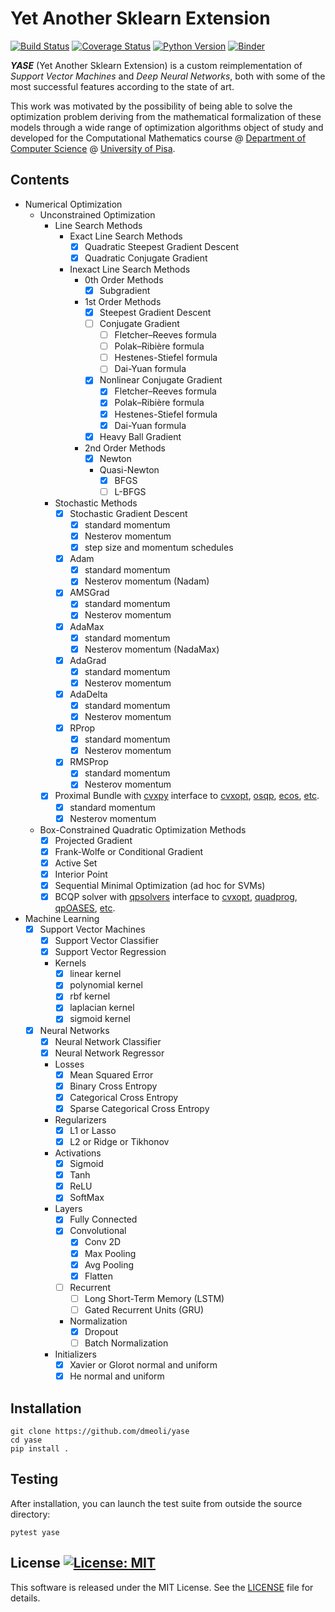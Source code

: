 # Yet Another Sklearn Extension
[![Build Status](https://travis-ci.org/dmeoli/yase.svg?branch=master)](https://travis-ci.org/dmeoli/yase) [![Coverage Status](https://coveralls.io/repos/github/dmeoli/yase/badge.svg?branch=master)](https://coveralls.io/github/dmeoli/yase?branch=master) [![Python Version](https://img.shields.io/badge/python-3.6%20%7C%203.7%20%7C%203.8-blue)](https://img.shields.io/badge/python-3.6%20%7C%203.7%20%7C%203.8-blue) [![Binder](https://mybinder.org/badge_logo.svg)](https://mybinder.org/v2/gh/dmeoli/yase/master)

***YASE*** (Yet Another Sklearn Extension) is a custom reimplementation of *Support Vector Machines* and 
*Deep Neural Networks*, both with some of the most successful features according to the state of art.

This work was motivated by the possibility of being able to solve the optimization problem deriving from the mathematical 
formalization of these models through a wide range of optimization algorithms object of study and developed for the 
Computational Mathematics course  @ [Department of Computer Science](https://www.di.unipi.it/en/) @ 
[University of Pisa](https://www.unipi.it/index.php/english).

## Contents

- Numerical Optimization
    - Unconstrained Optimization
        - Line Search Methods
            - Exact Line Search Methods
                - [x] Quadratic Steepest Gradient Descent
                - [x] Quadratic Conjugate Gradient
            - Inexact Line Search Methods
                - 0th Order Methods
                    - [x] Subgradient
                - 1st Order Methods
                    - [x] Steepest Gradient Descent
                    - [ ] Conjugate Gradient
                        - [ ] Fletcher–Reeves formula
                        - [ ] Polak–Ribière formula
                        - [ ] Hestenes-Stiefel formula
                        - [ ] Dai-Yuan formula
                    - [x] Nonlinear Conjugate Gradient
                        - [x] Fletcher–Reeves formula
                        - [x] Polak–Ribière formula
                        - [x] Hestenes-Stiefel formula
                        - [x] Dai-Yuan formula
                    - [x] Heavy Ball Gradient
                - 2nd Order Methods
                    - [x] Newton
                    - Quasi-Newton
                        - [x] BFGS
                        - [ ] L-BFGS
        - Stochastic Methods
            - [x] Stochastic Gradient Descent
                - [x] standard momentum
                - [x] Nesterov momentum
                - [x] step size and momentum schedules
            - [x] Adam
                - [x] standard momentum
                - [x] Nesterov momentum (Nadam)
            - [x] AMSGrad
                - [x] standard momentum
                - [x] Nesterov momentum
            - [x] AdaMax
                - [x] standard momentum
                - [x] Nesterov momentum (NadaMax)
            - [x] AdaGrad
                - [x] standard momentum
                - [x] Nesterov momentum
            - [x] AdaDelta
                - [x] standard momentum
                - [x] Nesterov momentum
            - [x] RProp
                - [x] standard momentum
                - [x] Nesterov momentum
            - [x] RMSProp
                - [x] standard momentum
                - [x] Nesterov momentum
        - [x] Proximal Bundle with [cvxpy](https://github.com/cvxgrp/cvxpy) interface to 
        [cvxopt](https://github.com/cvxopt/cvxopt), [osqp](https://github.com/oxfordcontrol/osqp), [ecos](https://github.com/embotech/ecos), [etc](https://www.cvxpy.org/tutorial/advanced/index.html#choosing-a-solver).
             - [x] standard momentum
             - [x] Nesterov momentum
    - Box-Constrained Quadratic Optimization Methods
        - [x] Projected Gradient
        - [x] Frank-Wolfe or Conditional Gradient
        - [x] Active Set
        - [x] Interior Point
        - [x] Sequential Minimal Optimization (ad hoc for SVMs)
        - [x] BCQP solver with [qpsolvers](https://github.com/stephane-caron/qpsolvers) interface to 
        [cvxopt](https://github.com/cvxopt/cvxopt), [quadprog](https://github.com/rmcgibbo/quadprog), [qpOASES](https://github.com/coin-or/qpOASES), [etc](https://github.com/stephane-caron/qpsolvers#solvers).

- Machine Learning
    - [x] Support Vector Machines
        - [x] Support Vector Classifier
        - [x] Support Vector Regression
        - Kernels
            - [x] linear kernel
            - [x] polynomial kernel
            - [x] rbf kernel
            - [x] laplacian kernel
            - [x] sigmoid kernel
    - [x] Neural Networks
        - [x] Neural Network Classifier
        - [x] Neural Network Regressor
        - Losses
            - [x] Mean Squared Error
            - [x] Binary Cross Entropy
            - [x] Categorical Cross Entropy
            - [x] Sparse Categorical Cross Entropy
        - Regularizers
            - [x] L1 or Lasso
            - [x] L2 or Ridge or Tikhonov
        - Activations
            - [x] Sigmoid
            - [x] Tanh
            - [x] ReLU
            - [x] SoftMax
        - Layers
            - [x] Fully Connected
            - [x] Convolutional
                - [x] Conv 2D
                - [x] Max Pooling
                - [x] Avg Pooling
                - [x] Flatten
            - [ ] Recurrent
                - [ ] Long Short-Term Memory (LSTM)
                - [ ] Gated Recurrent Units (GRU)
            - Normalization
                - [x] Dropout
                - [ ] Batch Normalization
        - Initializers
            - [x] Xavier or Glorot normal and uniform
            - [x] He normal and uniform

## Installation

```
git clone https://github.com/dmeoli/yase
cd yase
pip install .
```

## Testing

After installation, you can launch the test suite from outside the source directory:

```
pytest yase
```

## License [![License: MIT](https://img.shields.io/badge/License-MIT-yellow.svg)](https://opensource.org/licenses/MIT)

This software is released under the MIT License. See the [LICENSE](LICENSE) file for details.
